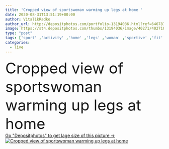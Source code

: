 ```yaml
---
title: 'Cropped view of sportswoman warming up legs at home '
date: 2020-08-31T13:51:19+00:00
author: VitalikRadko
author_url: http://depositphotos.com/portfolio-13194036.html?ref=64678756
image: https://st4.depositphotos.com/thumbs/13194036/image/40271/402718848/api_thumb_450.jpg?forcejpeg=true
type: "post"
tags: ['sport' ,'activity' ,'home' ,'legs' ,'woman' ,'sportive' ,'fit' ,'fitness' ,'indoors' ,'exercise' ,'Exercising' ,'footwear' ,'athlete' ,'training' ,'sneakers' ,'sporting' ,'Stretching' ,'athletic' ,'workout' ,'flexibility' ,'partial' ,'sporty' ,'sportswear' ,'Cropped' ,'sportswoman' ,'one person' ,'young adult' ,'Living Room' ,'Warming Up' ,'working out' ,'warm up' ]
categories: 
  - live
---
```

<div aling="center">
            <font size="60"> Cropped view of sportswoman warming up legs at home</font>   
</div>
<div>
    <a href='https://depositphotos.com/402718848/stock-photo-cropped-view-sportswoman-warming-legs.html?ref=64678756' target=_blank > Go "Depositphotos" to get lage size of this picture ->
        <img href='https://depositphotos.com/402718848/stock-photo-cropped-view-sportswoman-warming-legs.html?ref=64678756' src='https://st4.depositphotos.com/13194036/40271/i/950/depositphotos_402718848-stock-photo-cropped-view-sportswoman-warming-legs.jpg?forcejpeg=true' alt='Cropped view of sportswoman warming up legs at home' >
    </a>
</div>
